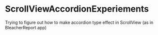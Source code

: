 # ScrollViewAccordionExperiements
Trying to figure out how to make accordion type effect in ScrollView (as in BleacherReport app)
